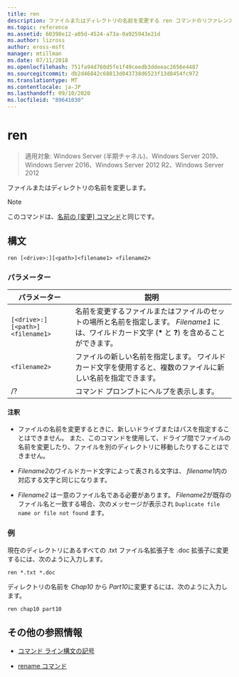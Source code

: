 ```yaml
---
title: ren
description: ファイルまたはディレクトリの名前を変更する ren コマンドのリファレンス記事です。
ms.topic: reference
ms.assetid: 60398e12-a05d-4524-a73a-0a925943e21d
ms.author: lizross
author: eross-msft
manager: mtillman
ms.date: 07/11/2018
ms.openlocfilehash: 751fa94d760d5fe1f49ceedb3ddeeac2656e4487
ms.sourcegitcommit: db2d46842c68813d043738d6523f13d8454fc972
ms.translationtype: MT
ms.contentlocale: ja-JP
ms.lasthandoff: 09/10/2020
ms.locfileid: "89641030"
---
```

# <a name="ren"></a>ren

> 適用対象: Windows Server (半期チャネル)、Windows Server 2019、Windows Server 2016、Windows Server 2012 R2、Windows Server 2012

ファイルまたはディレクトリの名前を変更します。

> [!NOTE]
> このコマンドは、[名前の [変更] コマンド](rename.md)と同じです。

## <a name="syntax"></a>構文

```
ren [<drive>:][<path>]<filename1> <filename2>
```

### <a name="parameters"></a>パラメーター

| パラメーター | 説明 |
|--|--|
| `[<drive>:][<path>]<filename1>` | 名前を変更するファイルまたはファイルのセットの場所と名前を指定します。 *Filename1* には、ワイルドカード文字 (**&#42;** と **?**) を含めることができます。 |
| `<filename2>` | ファイルの新しい名前を指定します。 ワイルドカード文字を使用すると、複数のファイルに新しい名前を指定できます。 |
| /? | コマンド プロンプトにヘルプを表示します。 |

#### <a name="remarks"></a>注釈

- ファイルの名前を変更するときに、新しいドライブまたはパスを指定することはできません。 また、このコマンドを使用して、ドライブ間でファイルの名前を変更したり、ファイルを別のディレクトリに移動したりすることはできません。

- *Filename2*のワイルドカード文字によって表される文字は、 *filename1*内の対応する文字と同じになります。

- *Filename2* は一意のファイル名である必要があります。 *Filename2*が既存のファイル名と一致する場合、次のメッセージが表示され `Duplicate file name or file not found` ます。

### <a name="examples"></a>例

現在のディレクトリにあるすべての .txt ファイル名拡張子を .doc 拡張子に変更するには、次のように入力します。

```
ren *.txt *.doc
```

ディレクトリの名前を *Chap10* から *Part10*に変更するには、次のように入力します。

```
ren chap10 part10
```

## <a name="additional-references"></a>その他の参照情報

- [コマンド ライン構文の記号](command-line-syntax-key.md)

- [rename コマンド](rename.md)
